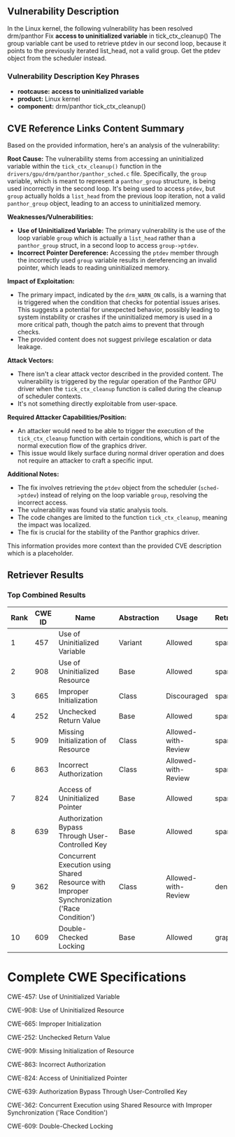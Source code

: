 ## Vulnerability Description
In the Linux kernel, the following vulnerability has been resolved drm/panthor Fix **access to uninitialized variable** in tick_ctx_cleanup() The group variable cant be used to retrieve ptdev in our second loop, because it points to the previously iterated list_head, not a valid group. Get the ptdev object from the scheduler instead.

### Vulnerability Description Key Phrases
- **rootcause:** **access to uninitialized variable**
- **product:** Linux kernel
- **component:** drm/panthor tick_ctx_cleanup()

## CVE Reference Links Content Summary
Based on the provided information, here's an analysis of the vulnerability:

**Root Cause:**
The vulnerability stems from accessing an uninitialized variable within the `tick_ctx_cleanup()` function in the `drivers/gpu/drm/panthor/panthor_sched.c` file. Specifically, the `group` variable, which is meant to represent a `panthor_group` structure, is being used incorrectly in the second loop. It's being used to access `ptdev`, but `group` actually holds a `list_head` from the previous loop iteration, not a valid `panthor_group` object, leading to an access to uninitialized memory.

**Weaknesses/Vulnerabilities:**
- **Use of Uninitialized Variable:** The primary vulnerability is the use of the loop variable `group` which is actually a `list_head` rather than a `panthor_group` struct, in a second loop to access `group->ptdev`.
- **Incorrect Pointer Dereference:** Accessing the `ptdev` member through the incorrectly used `group` variable results in dereferencing an invalid pointer, which leads to reading uninitialized memory.

**Impact of Exploitation:**
- The primary impact, indicated by the `drm_WARN_ON` calls, is a warning that is triggered when the condition that checks for potential issues arises. This suggests a potential for unexpected behavior, possibly leading to system instability or crashes if the uninitialized memory is used in a more critical path, though the patch aims to prevent that through checks. 
- The provided content does not suggest privilege escalation or data leakage.

**Attack Vectors:**
- There isn't a clear attack vector described in the provided content. The vulnerability is triggered by the regular operation of the Panthor GPU driver when the `tick_ctx_cleanup` function is called during the cleanup of scheduler contexts.
- It's not something directly exploitable from user-space.

**Required Attacker Capabilities/Position:**
- An attacker would need to be able to trigger the execution of the `tick_ctx_cleanup` function with certain conditions, which is part of the normal execution flow of the graphics driver.
- This issue would likely surface during normal driver operation and does not require an attacker to craft a specific input.

**Additional Notes:**
- The fix involves retrieving the `ptdev` object from the scheduler (`sched->ptdev`) instead of relying on the loop variable `group`, resolving the incorrect access.
- The vulnerability was found via static analysis tools.
- The code changes are limited to the function `tick_ctx_cleanup`, meaning the impact was localized.
- The fix is crucial for the stability of the Panthor graphics driver.

This information provides more context than the provided CVE description which is a placeholder.

## Retriever Results

### Top Combined Results

| Rank | CWE ID | Name | Abstraction | Usage  | Retrievers | Individual Scores |
|------|--------|------|-------------|-------|------------|-------------------|
| 1 | 457 | Use of Uninitialized Variable | Variant | Allowed | sparse | 0.351 |
| 2 | 908 | Use of Uninitialized Resource | Base | Allowed | sparse | 0.312 |
| 3 | 665 | Improper Initialization | Class | Discouraged | sparse | 0.302 |
| 4 | 252 | Unchecked Return Value | Base | Allowed | sparse | 0.301 |
| 5 | 909 | Missing Initialization of Resource | Class | Allowed-with-Review | sparse | 0.291 |
| 6 | 863 | Incorrect Authorization | Class | Allowed-with-Review | sparse | 0.289 |
| 7 | 824 | Access of Uninitialized Pointer | Base | Allowed | sparse | 0.280 |
| 8 | 639 | Authorization Bypass Through User-Controlled Key | Base | Allowed | sparse | 0.279 |
| 9 | 362 | Concurrent Execution using Shared Resource with Improper Synchronization ('Race Condition') | Class | Allowed-with-Review | dense | 0.502 |
| 10 | 609 | Double-Checked Locking | Base | Allowed | graph | 0.003 |



# Complete CWE Specifications

CWE-457: Use of Uninitialized Variable

CWE-908: Use of Uninitialized Resource

CWE-665: Improper Initialization

CWE-252: Unchecked Return Value

CWE-909: Missing Initialization of Resource

CWE-863: Incorrect Authorization

CWE-824: Access of Uninitialized Pointer

CWE-639: Authorization Bypass Through User-Controlled Key

CWE-362: Concurrent Execution using Shared Resource with Improper Synchronization ('Race Condition')

CWE-609: Double-Checked Locking